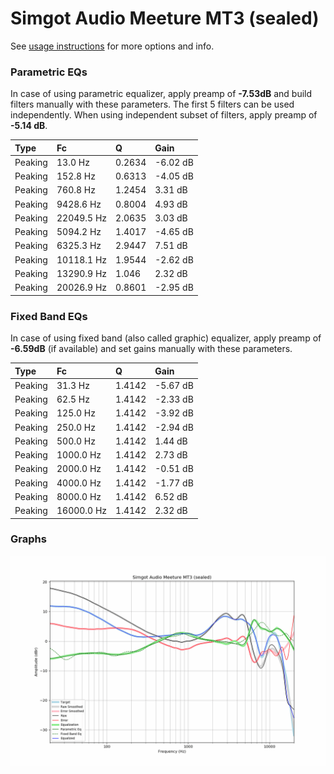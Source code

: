 # Simgot Audio Meeture MT3 (sealed)
See [usage instructions](https://github.com/jaakkopasanen/AutoEq#usage) for more options and info.

### Parametric EQs
In case of using parametric equalizer, apply preamp of **-7.53dB** and build filters manually
with these parameters. The first 5 filters can be used independently.
When using independent subset of filters, apply preamp of **-5.14 dB**.

| Type    | Fc         |      Q | Gain     |
|:--------|:-----------|:-------|:---------|
| Peaking | 13.0 Hz    | 0.2634 | -6.02 dB |
| Peaking | 152.8 Hz   | 0.6313 | -4.05 dB |
| Peaking | 760.8 Hz   | 1.2454 | 3.31 dB  |
| Peaking | 9428.6 Hz  | 0.8004 | 4.93 dB  |
| Peaking | 22049.5 Hz | 2.0635 | 3.03 dB  |
| Peaking | 5094.2 Hz  | 1.4017 | -4.65 dB |
| Peaking | 6325.3 Hz  | 2.9447 | 7.51 dB  |
| Peaking | 10118.1 Hz | 1.9544 | -2.62 dB |
| Peaking | 13290.9 Hz | 1.046  | 2.32 dB  |
| Peaking | 20026.9 Hz | 0.8601 | -2.95 dB |

### Fixed Band EQs
In case of using fixed band (also called graphic) equalizer, apply preamp of **-6.59dB**
(if available) and set gains manually with these parameters.

| Type    | Fc         |      Q | Gain     |
|:--------|:-----------|:-------|:---------|
| Peaking | 31.3 Hz    | 1.4142 | -5.67 dB |
| Peaking | 62.5 Hz    | 1.4142 | -2.33 dB |
| Peaking | 125.0 Hz   | 1.4142 | -3.92 dB |
| Peaking | 250.0 Hz   | 1.4142 | -2.94 dB |
| Peaking | 500.0 Hz   | 1.4142 | 1.44 dB  |
| Peaking | 1000.0 Hz  | 1.4142 | 2.73 dB  |
| Peaking | 2000.0 Hz  | 1.4142 | -0.51 dB |
| Peaking | 4000.0 Hz  | 1.4142 | -1.77 dB |
| Peaking | 8000.0 Hz  | 1.4142 | 6.52 dB  |
| Peaking | 16000.0 Hz | 1.4142 | 2.32 dB  |

### Graphs
![](./Simgot%20Audio%20Meeture%20MT3%20(sealed).png)